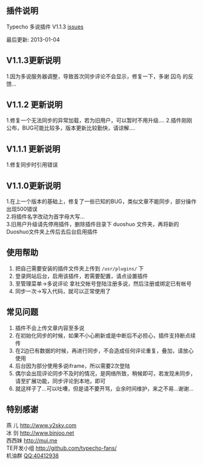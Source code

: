 ## 插件说明 ##

Typecho 多说插件 V1.1.3 [issues](https://github.com/rakiy/typecho-duoshuo/issues)   

最后更新: 2013-01-04

## V1.1.3更新说明 ##

 1.因为多说服务器调整，导致首次同步评论不会显示，修复一下，多谢 囚鸟 的反馈...

## V1.1.2 更新说明 ##

 1.修复一个无法同步的异常加载，若为旧用户，可以暂时不用升级....
 2.插件刚刚公布，BUG可能比较多，版本更新比较勤快，请谅解....

## V1.1.1 更新说明 ##

 1.修复同步时引用错误

## V1.1.0更新说明 ##

 1.在上一个版本的基础上，修复了一些已知的BUG，类似文章不能同步，部分操作出现500错误   
 2.将插件名字改动为首字母大写...   
 3.旧用户升级请先停用插件，删除插件目录下 duoshuo 文件夹，再将新的Duoshuo文件夹上传后去后台启用插件   

## 使用帮助 ##

 1. 把自己需要安装的插件文件夹上传到 `/usr/plugins/` 下
 2. 登录网站后台，启用该插件，若需要配置，请点设置插件
 3. 至管理菜单->多说评论 拿社交帐号登陆注册多说，然后注册或绑定已有帐号
 4. 同步一次->写入代码，就可以正常使用了
 
## 常见问题 ##

 1. 插件不会上传文章内容至多说
 2. 在初始化同步的时候，如果不小心刷新或是中断后不必担心，插件支持断点续传
 3. 在2边已有数据的时候，再进行同步，不会造成任何评论重复，叠加，请放心使用
 4. 后台因为部分使用多说iframe，所以需要2次登陆
 5. 偶尔会出现评论同步不及时的情况，是网络所致，稍候即可，若发现未同步，请至扩展功能，同步评论到本地，即可
 6. 就这样子了...可以吐嘈，但是请不要开骂，业余时间维护，来之不易...谢谢...
 
## 特别感谢 ##
 
  燕  儿		<http://www.y2sky.com>   
  冰  剑		<http://www.binjoo.net>   
  西西妹		<http://mui.me>   
  TE开发小组	<http://github.com/typecho-fans/>   
  机油群		[QQ:40412938](http://shang.qq.com/wpa/qunwpa?idkey=a5a8afedf099e18ddf9b530db9217251e39001d52aace42888bf470d9b6cb86a "现在好像叫肥皂群")